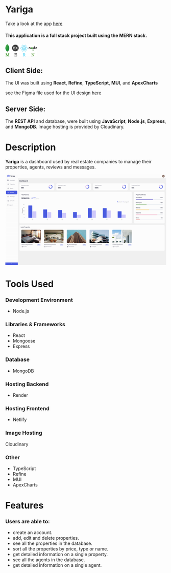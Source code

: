 # Yariga 

Take a look at the app [here](https://real-estate-admin-dashboard.netlify.app/)

#### This application is a full stack project built using the **MERN** stack.

<kbd>
<img src="imgs_readme/mern.png" width="100"/>
</kbd>


## Client Side:
The UI was built using **React**, **Refine**, **TypeScript**, **MUI**, and **ApexCharts**

see the Figma file used for the UI design [here](https://www.figma.com/file/QLU3mZJOsmnAN4SEQ8YSTA/Real-Estate-Admin-Dashboard?node-id=0%3A1&t=MJG00Z0wUQi4P4wv-0)

## Server Side:
The **REST API** and database, were built using **JavaScript**, **Node.js**, **Express**, and **MongoDB**. Image hosting is provided by Cloudinary.

# Description
**Yariga** is a dashboard used by real estate companies to manage their properties, agents, reviews and messages.

<kbd>
<img src="imgs_readme/yariga.png"/>
</kbd>


# Tools Used

### Development Environment
* Node.js

### Libraries & Frameworks
* React 
* Mongoose
* Express 

### Database
* MongoDB

### Hosting Backend
* Render

### Hosting Frontend
* Netlify

### Image Hosting
Cloudinary

### Other
* TypeScript
* Refine
* MUI
* ApexCharts

# Features

### Users are able to:

* create an account.
* add, edit and delete properties.
* see all the properties in the database.
* sort all the properties by price, type or name.
* get detailed information on a single property.
* see all the agents in the database.
* get detailed information on a single agent.

</body>

